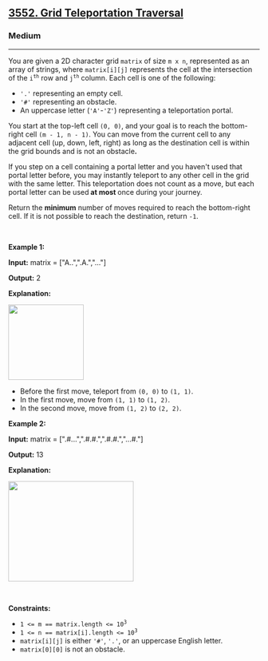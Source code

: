 <h2><a href="https://leetcode.com/problems/grid-teleportation-traversal/">3552. Grid Teleportation Traversal</a></h2><h3>Medium</h3><hr><p>You are given a 2D character grid <code>matrix</code> of size <code>m x n</code>, represented as an array of strings, where <code>matrix[i][j]</code> represents the cell at the intersection of the <code>i<sup>th</sup></code> row and <code>j<sup>th</sup></code> column. Each cell is one of the following:</p>

<ul>
	<li><code>&#39;.&#39;</code> representing an empty cell.</li>
	<li><code>&#39;#&#39;</code> representing an obstacle.</li>
	<li>An uppercase letter (<code>&#39;A&#39;</code>-<code>&#39;Z&#39;</code>) representing a teleportation portal.</li>
</ul>

<p>You start at the top-left cell <code>(0, 0)</code>, and your goal is to reach the bottom-right cell <code>(m - 1, n - 1)</code>. You can move from the current cell to any adjacent cell (up, down, left, right) as long as the destination cell is within the grid bounds and is not an obstacle<strong>.</strong></p>

<p>If you step on a cell containing a portal letter and you haven&#39;t used that portal letter before, you may instantly teleport to any other cell in the grid with the same letter. This teleportation does not count as a move, but each portal letter can be used<strong> at most </strong>once during your journey.</p>

<p>Return the <strong>minimum</strong> number of moves required to reach the bottom-right cell. If it is not possible to reach the destination, return <code>-1</code>.</p>

<p>&nbsp;</p>
<p><strong class="example">Example 1:</strong></p>

<div class="example-block">
<p><strong>Input:</strong> <span class="example-io">matrix = [&quot;A..&quot;,&quot;.A.&quot;,&quot;...&quot;]</span></p>

<p><strong>Output:</strong> 2</p>

<p><strong>Explanation:</strong></p>

<p><img alt="" src="https://assets.leetcode.com/uploads/2025/03/15/example04140.png" style="width: 151px; height: 151px;" /></p>

<ul>
	<li>Before the first move, teleport from <code>(0, 0)</code> to <code>(1, 1)</code>.</li>
	<li>In the first move, move from <code>(1, 1)</code> to <code>(1, 2)</code>.</li>
	<li>In the second move, move from <code>(1, 2)</code> to <code>(2, 2)</code>.</li>
</ul>
</div>

<p><strong class="example">Example 2:</strong></p>

<div class="example-block">
<p><strong>Input:</strong> <span class="example-io">matrix = [&quot;.#...&quot;,&quot;.#.#.&quot;,&quot;.#.#.&quot;,&quot;...#.&quot;]</span></p>

<p><strong>Output:</strong> <span class="example-io">13</span></p>

<p><strong>Explanation:</strong></p>

<p><img alt="" src="https://assets.leetcode.com/uploads/2025/03/15/ezgifcom-animated-gif-maker.gif" style="width: 251px; height: 201px;" /></p>
</div>

<p>&nbsp;</p>
<p><strong>Constraints:</strong></p>

<ul>
	<li><code>1 &lt;= m == matrix.length &lt;= 10<sup>3</sup></code></li>
	<li><code>1 &lt;= n == matrix[i].length &lt;= 10<sup>3</sup></code></li>
	<li><code>matrix[i][j]</code> is either <code>&#39;#&#39;</code>, <code>&#39;.&#39;</code>, or an uppercase English letter.</li>
	<li><code>matrix[0][0]</code> is not an obstacle.</li>
</ul>
